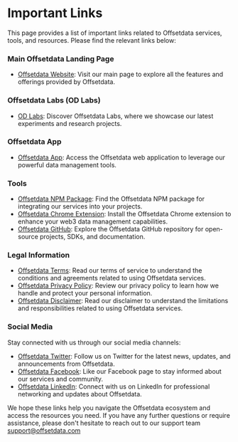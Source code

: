 # Important Links

This page provides a list of important links related to Offsetdata services, tools, and resources. Please find the relevant links below:

### Main Offsetdata Landing Page

- [Offsetdata Website](https://offsetdata.com/): Visit our main page to explore all the features and offerings provided by Offsetdata.

### Offsetdata Labs (OD Labs)

- [OD Labs](https://offsetdata.com/labs/): Discover Offsetdata Labs, where we showcase our latest experiments and research projects.

### Offsetdata App

- [Offsetdata App](https://app.offsetdata.com/): Access the Offsetdata web application to leverage our powerful data management tools.

### Tools

- [Offsetdata NPM Package](https://www.npmjs.com/package/offsetdata): Find the Offsetdata NPM package for integrating our services into your projects.
- [Offsetdata Chrome Extension](https://chrome.google.com/webstore/detail/offsetdata-web3-data-mana/mleenidgghahbdmlahmkkbmeenbgnaec): Install the Offsetdata Chrome extension to enhance your web3 data management capabilities.
- [Offsetdata GitHub](https://github.com/Offsetdata): Explore the Offsetdata GitHub repository for open-source projects, SDKs, and documentation.

### Legal Information

- [Offsetdata Terms](https://offsetdata.com/terms): Read our terms of service to understand the conditions and agreements related to using Offsetdata services.
- [Offsetdata Privacy Policy](https://offsetdata.com/privacy/): Review our privacy policy to learn how we handle and protect your personal information.
- [Offsetdata Disclaimer](https://offsetdata.com/disclaimer): Read our disclaimer to understand the limitations and responsibilities related to using Offsetdata services.

### Social Media

Stay connected with us through our social media channels:

- [Offsetdata Twitter](https://twitter.com/Offsetdata): Follow us on Twitter for the latest news, updates, and announcements from Offsetdata.
- [Offsetdata Facebook](https://www.facebook.com/OffsetDataLtd/): Like our Facebook page to stay informed about our services and community.
- [Offsetdata LinkedIn](https://www.linkedin.com/company/offsetdata/): Connect with us on LinkedIn for professional networking and updates about Offsetdata.

We hope these links help you navigate the Offsetdata ecosystem and access the resources you need. If you have any further questions or require assistance, please don't hesitate to reach out to our support team support@offsetdata.com&#x20;
